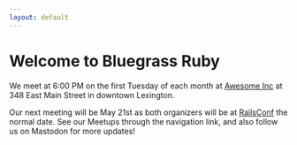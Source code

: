 ```yaml
---
layout: default
---
```


# Welcome to Bluegrass Ruby

We meet at 6:00 PM on the first Tuesday of each month at [Awesome Inc](https://awesomeinc.org) at 348 East Main Street in downtown Lexington.

Our next meeting will be May 21st as both organizers will be at [RailsConf](https://railsconf.org/) the normal date<span id="meeting-date"></span>. See our Meetups through the navigation link, and also follow us on Mastodon for more updates!
